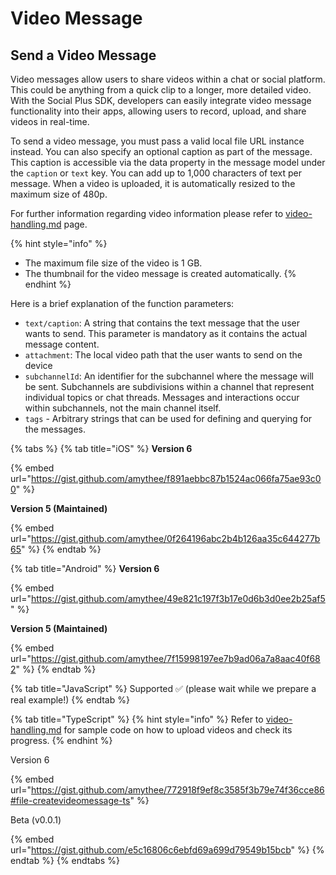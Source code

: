 # Video Message

## Send a Video Message

Video messages allow users to share videos within a chat or social platform. This could be anything from a quick clip to a longer, more detailed video. With the Social Plus SDK, developers can easily integrate video message functionality into their apps, allowing users to record, upload, and share videos in real-time.

To send a video message, you must pass a valid local file URL instance instead. You can also specify an optional caption as part of the message. This caption is accessible via the data property in the message model under the `caption` or `text` key. You can add up to 1,000 characters of text per message. When a video is uploaded, it is automatically resized to the maximum size of 480p.

For further information regarding video information please refer to [video-handling.md](../../../core-concepts/files-images-and-videos/video-handling.md "mention") page.

{% hint style="info" %}
* The maximum file size of the video is 1 GB.
* The thumbnail for the video message is created automatically.
{% endhint %}

Here is a brief explanation of the function parameters:

* `text/caption`: A string that contains the text message that the user wants to send. This parameter is mandatory as it contains the actual message content.
* `attachment`: The local video path that the user wants to send on the device
* `subchannelId`: An identifier for the subchannel where the message will be sent. Subchannels are subdivisions within a channel that represent individual topics or chat threads. Messages and interactions occur within subchannels, not the main channel itself.
* `tags` - Arbitrary strings that can be used for defining and querying for the messages.

{% tabs %}
{% tab title="iOS" %}
**Version 6**

{% embed url="https://gist.github.com/amythee/f891aebbc87b1524ac066fa75ae93c00" %}

**Version 5 (Maintained)**

{% embed url="https://gist.github.com/amythee/0f264196abc2b4b126aa35c644277b65" %}
{% endtab %}

{% tab title="Android" %}
**Version 6**

{% embed url="https://gist.github.com/amythee/49e821c197f3b17e0d6b3d0ee2b25af5" %}

**Version 5 (Maintained)**

{% embed url="https://gist.github.com/amythee/7f15998197ee7b9ad06a7a8aac40f682" %}
{% endtab %}

{% tab title="JavaScript" %}
Supported ✅ (please wait while we prepare a real example!)
{% endtab %}

{% tab title="TypeScript" %}
{% hint style="info" %}
Refer to [video-handling.md](../../../core-concepts/files-images-and-videos/video-handling.md "mention") for sample code on how to upload videos and check its progress.
{% endhint %}

Version 6

{% embed url="https://gist.github.com/amythee/772918f9ef8c3585f3b79e74f36cce86#file-createvideomessage-ts" %}

Beta (v0.0.1)

{% embed url="https://gist.github.com/e5c16806c6ebfd69a699d79549b15bcb" %}
{% endtab %}
{% endtabs %}

